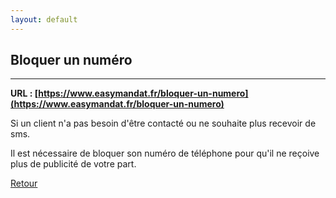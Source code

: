 ```yaml
---
layout: default
---
```


## Bloquer un numéro

---

**URL : [https://www.easymandat.fr/bloquer-un-numero](https://www.easymandat.fr/bloquer-un-numero)**

Si un client n'a pas besoin d'être contacté ou ne souhaite plus recevoir de sms.

Il est nécessaire de bloquer son numéro de téléphone pour qu'il ne reçoive plus de publicité de votre part.

[Retour](./)
